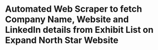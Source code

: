 # Automated Web Scraper to fetch Company Name, Website and LinkedIn details from Exhibit List on Expand North Star Website

